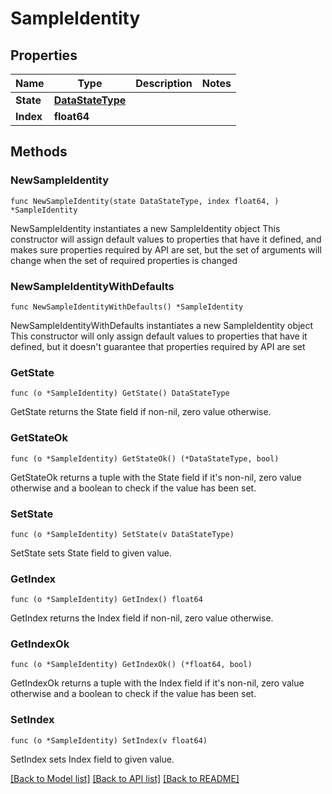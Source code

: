 # SampleIdentity

## Properties

Name | Type | Description | Notes
------------ | ------------- | ------------- | -------------
**State** | [**DataStateType**](DataStateType.md) |  | 
**Index** | **float64** |  | 

## Methods

### NewSampleIdentity

`func NewSampleIdentity(state DataStateType, index float64, ) *SampleIdentity`

NewSampleIdentity instantiates a new SampleIdentity object
This constructor will assign default values to properties that have it defined,
and makes sure properties required by API are set, but the set of arguments
will change when the set of required properties is changed

### NewSampleIdentityWithDefaults

`func NewSampleIdentityWithDefaults() *SampleIdentity`

NewSampleIdentityWithDefaults instantiates a new SampleIdentity object
This constructor will only assign default values to properties that have it defined,
but it doesn't guarantee that properties required by API are set

### GetState

`func (o *SampleIdentity) GetState() DataStateType`

GetState returns the State field if non-nil, zero value otherwise.

### GetStateOk

`func (o *SampleIdentity) GetStateOk() (*DataStateType, bool)`

GetStateOk returns a tuple with the State field if it's non-nil, zero value otherwise
and a boolean to check if the value has been set.

### SetState

`func (o *SampleIdentity) SetState(v DataStateType)`

SetState sets State field to given value.


### GetIndex

`func (o *SampleIdentity) GetIndex() float64`

GetIndex returns the Index field if non-nil, zero value otherwise.

### GetIndexOk

`func (o *SampleIdentity) GetIndexOk() (*float64, bool)`

GetIndexOk returns a tuple with the Index field if it's non-nil, zero value otherwise
and a boolean to check if the value has been set.

### SetIndex

`func (o *SampleIdentity) SetIndex(v float64)`

SetIndex sets Index field to given value.



[[Back to Model list]](../README.md#documentation-for-models) [[Back to API list]](../README.md#documentation-for-api-endpoints) [[Back to README]](../README.md)


